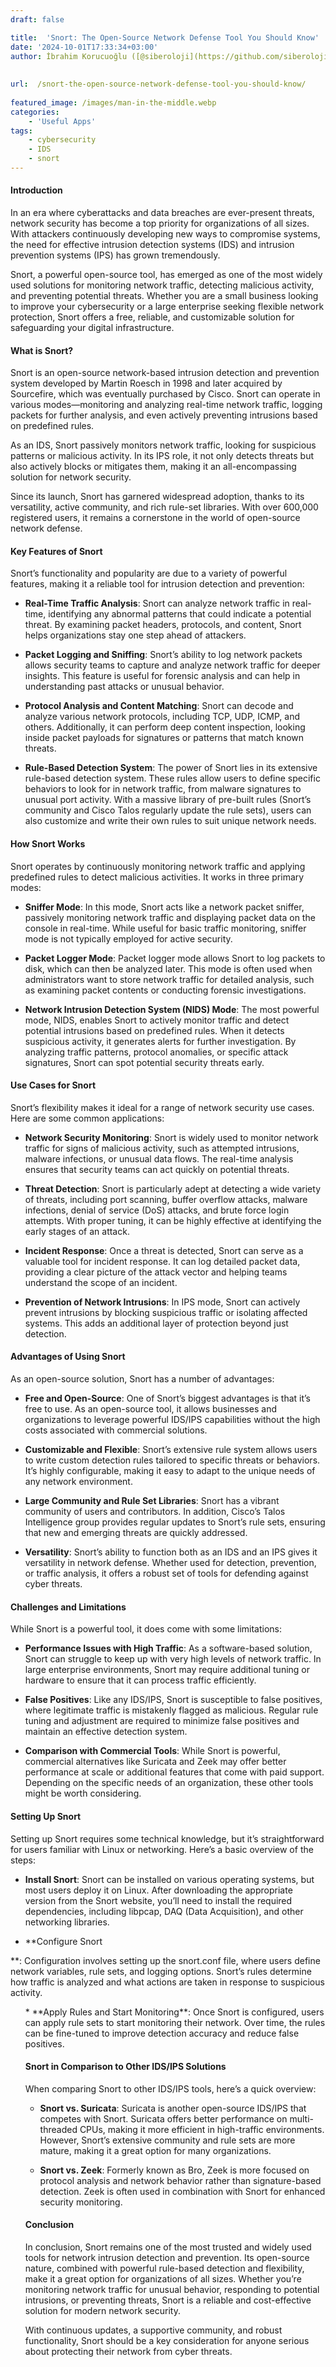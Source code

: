 ```yaml
---
draft: false

title:  'Snort: The Open-Source Network Defense Tool You Should Know'
date: '2024-10-01T17:33:34+03:00'
author: İbrahim Korucuoğlu ([@siberoloji](https://github.com/siberoloji))
 
 
url:  /snort-the-open-source-network-defense-tool-you-should-know/
 
featured_image: /images/man-in-the-middle.webp
categories:
    - 'Useful Apps'
tags:
    - cybersecurity
    - IDS
    - snort
---
```


#### Introduction



In an era where cyberattacks and data breaches are ever-present threats, network security has become a top priority for organizations of all sizes. With attackers continuously developing new ways to compromise systems, the need for effective intrusion detection systems (IDS) and intrusion prevention systems (IPS) has grown tremendously.



Snort, a powerful open-source tool, has emerged as one of the most widely used solutions for monitoring network traffic, detecting malicious activity, and preventing potential threats. Whether you are a small business looking to improve your cybersecurity or a large enterprise seeking flexible network protection, Snort offers a free, reliable, and customizable solution for safeguarding your digital infrastructure.




#### What is Snort?



Snort is an open-source network-based intrusion detection and prevention system developed by Martin Roesch in 1998 and later acquired by Sourcefire, which was eventually purchased by Cisco. Snort can operate in various modes—monitoring and analyzing real-time network traffic, logging packets for further analysis, and even actively preventing intrusions based on predefined rules.



As an IDS, Snort passively monitors network traffic, looking for suspicious patterns or malicious activity. In its IPS role, it not only detects threats but also actively blocks or mitigates them, making it an all-encompassing solution for network security.



Since its launch, Snort has garnered widespread adoption, thanks to its versatility, active community, and rich rule-set libraries. With over 600,000 registered users, it remains a cornerstone in the world of open-source network defense.




#### Key Features of Snort



Snort’s functionality and popularity are due to a variety of powerful features, making it a reliable tool for intrusion detection and prevention:


* **Real-Time Traffic Analysis**: Snort can analyze network traffic in real-time, identifying any abnormal patterns that could indicate a potential threat. By examining packet headers, protocols, and content, Snort helps organizations stay one step ahead of attackers.

* **Packet Logging and Sniffing**: Snort’s ability to log network packets allows security teams to capture and analyze network traffic for deeper insights. This feature is useful for forensic analysis and can help in understanding past attacks or unusual behavior.

* **Protocol Analysis and Content Matching**: Snort can decode and analyze various network protocols, including TCP, UDP, ICMP, and others. Additionally, it can perform deep content inspection, looking inside packet payloads for signatures or patterns that match known threats.

* **Rule-Based Detection System**: The power of Snort lies in its extensive rule-based detection system. These rules allow users to define specific behaviors to look for in network traffic, from malware signatures to unusual port activity. With a massive library of pre-built rules (Snort’s community and Cisco Talos regularly update the rule sets), users can also customize and write their own rules to suit unique network needs.





#### How Snort Works



Snort operates by continuously monitoring network traffic and applying predefined rules to detect malicious activities. It works in three primary modes:


* **Sniffer Mode**: In this mode, Snort acts like a network packet sniffer, passively monitoring network traffic and displaying packet data on the console in real-time. While useful for basic traffic monitoring, sniffer mode is not typically employed for active security.

* **Packet Logger Mode**: Packet logger mode allows Snort to log packets to disk, which can then be analyzed later. This mode is often used when administrators want to store network traffic for detailed analysis, such as examining packet contents or conducting forensic investigations.

* **Network Intrusion Detection System (NIDS) Mode**: The most powerful mode, NIDS, enables Snort to actively monitor traffic and detect potential intrusions based on predefined rules. When it detects suspicious activity, it generates alerts for further investigation. By analyzing traffic patterns, protocol anomalies, or specific attack signatures, Snort can spot potential security threats early.





#### Use Cases for Snort



Snort’s flexibility makes it ideal for a range of network security use cases. Here are some common applications:


* **Network Security Monitoring**: Snort is widely used to monitor network traffic for signs of malicious activity, such as attempted intrusions, malware infections, or unusual data flows. The real-time analysis ensures that security teams can act quickly on potential threats.

* **Threat Detection**: Snort is particularly adept at detecting a wide variety of threats, including port scanning, buffer overflow attacks, malware infections, denial of service (DoS) attacks, and brute force login attempts. With proper tuning, it can be highly effective at identifying the early stages of an attack.

* **Incident Response**: Once a threat is detected, Snort can serve as a valuable tool for incident response. It can log detailed packet data, providing a clear picture of the attack vector and helping teams understand the scope of an incident.

* **Prevention of Network Intrusions**: In IPS mode, Snort can actively prevent intrusions by blocking suspicious traffic or isolating affected systems. This adds an additional layer of protection beyond just detection.





#### Advantages of Using Snort



As an open-source solution, Snort has a number of advantages:


* **Free and Open-Source**: One of Snort’s biggest advantages is that it’s free to use. As an open-source tool, it allows businesses and organizations to leverage powerful IDS/IPS capabilities without the high costs associated with commercial solutions.

* **Customizable and Flexible**: Snort’s extensive rule system allows users to write custom detection rules tailored to specific threats or behaviors. It’s highly configurable, making it easy to adapt to the unique needs of any network environment.

* **Large Community and Rule Set Libraries**: Snort has a vibrant community of users and contributors. In addition, Cisco’s Talos Intelligence group provides regular updates to Snort’s rule sets, ensuring that new and emerging threats are quickly addressed.

* **Versatility**: Snort’s ability to function both as an IDS and an IPS gives it versatility in network defense. Whether used for detection, prevention, or traffic analysis, it offers a robust set of tools for defending against cyber threats.





#### Challenges and Limitations



While Snort is a powerful tool, it does come with some limitations:


* **Performance Issues with High Traffic**: As a software-based solution, Snort can struggle to keep up with very high levels of network traffic. In large enterprise environments, Snort may require additional tuning or hardware to ensure that it can process traffic efficiently.

* **False Positives**: Like any IDS/IPS, Snort is susceptible to false positives, where legitimate traffic is mistakenly flagged as malicious. Regular rule tuning and adjustment are required to minimize false positives and maintain an effective detection system.

* **Comparison with Commercial Tools**: While Snort is powerful, commercial alternatives like Suricata and Zeek may offer better performance at scale or additional features that come with paid support. Depending on the specific needs of an organization, these other tools might be worth considering.





#### Setting Up Snort



Setting up Snort requires some technical knowledge, but it’s straightforward for users familiar with Linux or networking. Here’s a basic overview of the steps:


* **Install Snort**: Snort can be installed on various operating systems, but most users deploy it on Linux. After downloading the appropriate version from the Snort website, you’ll need to install the required dependencies, including libpcap, DAQ (Data Acquisition), and other networking libraries.

* **Configure Snort




**: Configuration involves setting up the snort.conf file, where users define network variables, rule sets, and logging options. Snort’s rules determine how traffic is analyzed and what actions are taken in response to suspicious activity.


<!-- wp:list {"ordered":true,"start":3} -->
<ol start="3" class="wp-block-list">* **Apply Rules and Start Monitoring**: Once Snort is configured, users can apply rule sets to start monitoring their network. Over time, the rules can be fine-tuned to improve detection accuracy and reduce false positives.





#### Snort in Comparison to Other IDS/IPS Solutions



When comparing Snort to other IDS/IPS tools, here’s a quick overview:


* **Snort vs. Suricata**: Suricata is another open-source IDS/IPS that competes with Snort. Suricata offers better performance on multi-threaded CPUs, making it more efficient in high-traffic environments. However, Snort’s extensive community and rule sets are more mature, making it a great option for many organizations.

* **Snort vs. Zeek**: Formerly known as Bro, Zeek is more focused on protocol analysis and network behavior rather than signature-based detection. Zeek is often used in combination with Snort for enhanced security monitoring.





#### Conclusion



In conclusion, Snort remains one of the most trusted and widely used tools for network intrusion detection and prevention. Its open-source nature, combined with powerful rule-based detection and flexibility, make it a great option for organizations of all sizes. Whether you’re monitoring network traffic for unusual behavior, responding to potential intrusions, or preventing threats, Snort is a reliable and cost-effective solution for modern network security.



With continuous updates, a supportive community, and robust functionality, Snort should be a key consideration for anyone serious about protecting their network from cyber threats.
